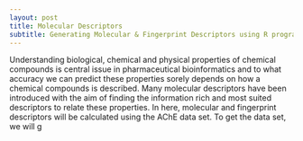 ```yaml
---
layout: post
title: Molecular Descriptors
subtitle: Generating Molecular & Fingerprint Descriptors using R programming language
---
```


Understanding biological, chemical and physical properties of chemical compounds is central issue in pharmaceutical bioinformatics and to what accuracy we can predict these properties sorely depends on how a chemical compounds is described. Many molecular descriptors have been introduced with the aim of finding the information rich and most suited descriptors to relate these properties. In here, molecular and fingerprint descriptors will be calculated using the AChE data set. To get the data set, we will g
